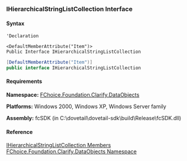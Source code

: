 ﻿### IHierarchicalStringListCollection Interface

#### Syntax

```vbnet
'Declaration

<DefaultMemberAttribute("Item")>
Public Interface IHierarchicalStringListCollection 
```

```csharp
[DefaultMemberAttribute("Item")]
public interface IHierarchicalStringListCollection 
```

#### Requirements

**Namespace:** [FChoice.Foundation.Clarify.DataObjects](fcSDK~FChoice.Foundation.Clarify.DataObjects_namespace.md)

**Platforms:** Windows 2000, Windows XP, Windows Server family

**Assembly:** fcSDK (in C:\\dovetail\\dovetail-sdk\\build\\Release\\fcSDK.dll)

#### Reference

[IHierarchicalStringListCollection Members](fcSDK~FChoice.Foundation.Clarify.DataObjects.IHierarchicalStringListCollection_members.md)  
[FChoice.Foundation.Clarify.DataObjects Namespace](fcSDK~FChoice.Foundation.Clarify.DataObjects_namespace.md)